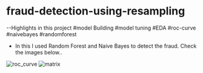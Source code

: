 # fraud-detection-using-resampling
--Highlights in this project
#model Building
#model tuning
#EDA
#roc-curve
#naivebayes
#randomforest

-	In this I used Random Forest and Naive Bayes to detect the fraud. Check the images below..

![roc_curve](https://user-images.githubusercontent.com/109935418/185873245-56dfe3cf-5e4f-4463-9084-676713267a2e.png)
![matrix](https://user-images.githubusercontent.com/109935418/185873229-55535381-f43c-4afd-be0c-8db6c7043cc3.png)

